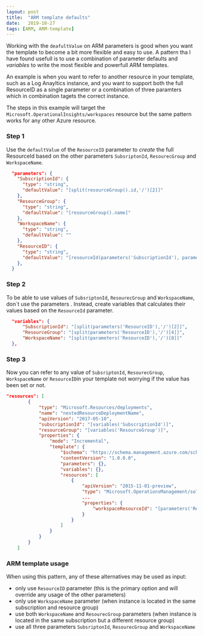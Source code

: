```yaml
---
layout: post
title:  "ARM template defaults"
date:   2019-10-27
tags: [ARM, ARM-template]
---
```

Working with the `deafultValue` on ARM parameters is good when you want the template to become a bit more flexible and easy to use. A pattern tha I have found usefull is to use a combination of parameter defaults and _variables_ to write the most flexible and powerfull ARM templates.

An example is when you want to refer to another resource in your template, such as a Log Anayltics instance, and you want to support both the full ResourceID as a single parameter or a combination of three paramters which in combination tagets the correct instance. 

The steps in this example will target the `Microsoft.OperationalInsights/workspaces` resource but the same pattern works for any other Azure resource.

### Step 1
Use the `defaultValue` of the `ResourceID` parameter to _create_ the full ResourceId based on the other parameters `SubsriptonId`, `ResourecGroup` and `WorkspaceName`. 

```json
  "parameters": {
    "SubscriptionId": {
      "type": "string",
      "defaultValue": "[split(resourceGroup().id,'/')[2]]"
    },
    "ResourceGroup": {
      "type": "string",
      "defaultValue": "[resourceGroup().name]"
    },
    "WorkspaceName": {
      "type": "string",
      "defaultValue": ""
    },
    "ResourceID": {
      "type": "string",
      "defaultValue": "[resourceId(parameters('SubscriptionId'), parameters('ResourceGroup'), 'Microsoft.OperationalInsights/workspaces', parameters('WorkspaceName'))]"
    },
  }
```

### Step 2
To be able to use values of `SubsriptonId`, `ResourecGroup` and `WorkspaceName`, don´t use the parameters . Instead, create variables that calculates their values based on the `ResourceId` parameter.

```json
  "variables": {
      "SubscriptionId": "[split(parameters('ResourceID'),'/')[2]]",
      "ResourceGroup": "[split(parameters('ResourceID'),'/')[4]]",
      "WorkspaceName": "[split(parameters('ResourceID'),'/')[8]]"
  },
```

### Step 3
Now you can refer to any value of `SubsriptonId`, `ResourecGroup`, `WorkspaceName` or `ResourceÍD`in your template not worrying if the value has been set or not.


```json
"resources": [
        {
            "type": "Microsoft.Resources/deployments",
            "name": "nestedResourceDeploymentName",
            "apiVersion": "2017-05-10",
            "subscriptionId": "[variables('SubscriptionId')]",
            "resourceGroup": "[variables('ResourceGroup')]",
            "properties": {
                "mode": "Incremental",
                "template": {
                    "$schema": "https://schema.management.azure.com/schemas/2015-01-01/deploymentTemplate.json#",
                    "contentVersion": "1.0.0.0",
                    "parameters": {},
                    "variables": {},
                    "resources": [
                        {
                            "apiVersion": "2015-11-01-preview",
                            "type": "Microsoft.OperationsManagement/solutions",
                            ...
                            "properties": {
                                "workspaceResourceId": "[parameters('ResourceID')]"
                            }
                        }
                    ]
                }
            }
        }
    ]
```

### ARM template usage

When using this pattern, any of these alternatives may be used as input:
* only use `ResourceID` parameter (this is the primary option and will override any usage of the other parameters)
* only use `WorkspaceName` parameter (when instance is located in the same subscription and resource group)
* use both `WorkspaceName` and `ResourecGroup` parameters (when instance is located in the same subscription but a different resource group)
* use all three parameters `SubsriptonId`, `ResourecGroup` and `WorkspaceName`